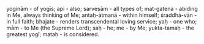 yoginām - of yogīs; api - also; sarveṣām - all types of; mat-gatena - abiding in Me, always thinking of Me; antaḥ-ātmanā - within himself; śraddhā-vān - in full faith; bhajate - renders transcendental loving service; yaḥ - one who; mām - to Me (the Supreme Lord); saḥ - he; me - by Me; yukta-tamaḥ - the greatest yogī; mataḥ - is considered.
